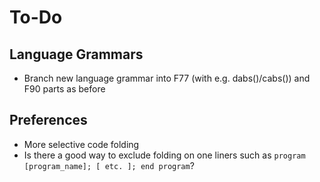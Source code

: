 # To-Do

## Language Grammars
- Branch new language grammar into F77 (with e.g. dabs()/cabs()) and F90 parts as before

## Preferences
- More selective code folding
- Is there a good way to exclude folding on one liners such as 
        `program [program_name]; [ etc. ]; end program`?
